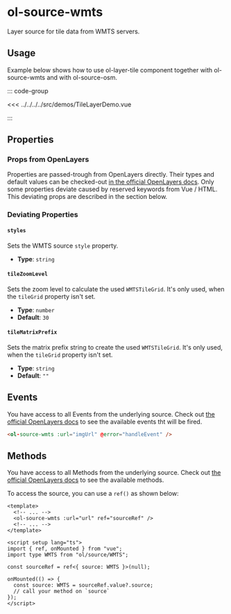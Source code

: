 # ol-source-wmts

Layer source for tile data from WMTS servers.

<script setup>
import TileLayerDemo from "@demos/TileLayerDemo.vue"
</script>

<ClientOnly>
<TileLayerDemo />
</ClientOnly>

## Usage

Example below shows how to use ol-layer-tile component together with ol-source-wmts and with ol-source-osm.

::: code-group

<<< ../../../../src/demos/TileLayerDemo.vue

:::

## Properties

### Props from OpenLayers

Properties are passed-trough from OpenLayers directly.
Their types and default values can be checked-out [in the official OpenLayers docs](https://openlayers.org/en/latest/apidoc/module-ol_source_WMTS-WMTS.html).
Only some properties deviate caused by reserved keywords from Vue / HTML.
This deviating props are described in the section below.

### Deviating Properties

#### `styles`

Sets the WMTS source `style` property.

- **Type**: `string`

#### `tileZoomLevel`

Sets the zoom level to calculate the used `WMTSTileGrid`.
It's only used, when the `tileGrid` property isn't set.

- **Type**: `number`
- **Default**: `30`

#### `tileMatrixPrefix`

Sets the matrix prefix string to create the used `WMTSTileGrid`.
It's only used, when the `tileGrid` property isn't set.

- **Type**: `string`
- **Default**: `""`

## Events

You have access to all Events from the underlying source.
Check out [the official OpenLayers docs](https://openlayers.org/en/latest/apidoc/module-ol_source_WMTS-WMTS.html) to see the available events tht will be fired.

```html
<ol-source-wmts :url="imgUrl" @error="handleEvent" />
```

## Methods

You have access to all Methods from the underlying source.
Check out [the official OpenLayers docs](https://openlayers.org/en/latest/apidoc/module-ol_source_WMTS-WMTS.html) to see the available methods.

To access the source, you can use a `ref()` as shown below:

```vue
<template>
  <!-- ... -->
  <ol-source-wmts :url="url" ref="sourceRef" />
  <!-- ... -->
</template>

<script setup lang="ts">
import { ref, onMounted } from "vue";
import type WMTS from "ol/source/WMTS";

const sourceRef = ref<{ source: WMTS }>(null);

onMounted(() => {
  const source: WMTS = sourceRef.value?.source;
  // call your method on `source`
});
</script>
```
